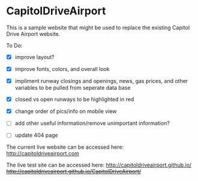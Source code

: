 # CapitolDriveAirport

This is a sample website that might be used to replace the existing Capitol Drive Airport website. 

To Do:
- [x] improve layout?
- [x] improve fonts, colors, and overall look
- [x] impliment runway closings and openings, news, gas prices, and other variables to be pulled from seperate data base
- [x] closed vs open runways to be highlighted in red
- [x] change order of pics/info on mobile view
- [ ] add other useful information/remove unimportant information?
- [ ] update 404 page


The current live website can be accessed here:
http://capitoldriveairport.com

The live test site can be accessed here:
http://capitoldriveairport.github.io/
~~http://capitoldriveairport.github.io/CapitolDriveAirport/~~ 

